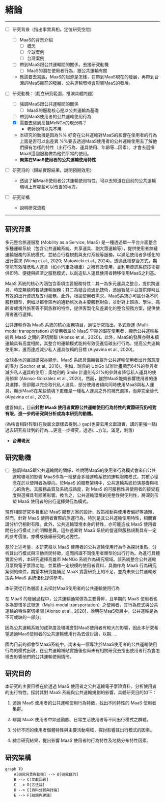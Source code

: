 # 緒論
---
- [ ] 研究背景（指出事實真相，定位研究空間）
	- [ ] MaaS的背景介紹
		- [ ] 概念
		- [ ] 全球案例
		- [ ] 台灣案例
	- [ ] 帶到MaaS跟公共運輸間的關係，去接研究動機
		- [ ] MaaS的潛在使用者行為，跟公共運輸有關

	- 應該要去寫說，MaaS的起源是怎樣，在帶到MaaS現在的發展，再帶到台灣的MaaS目前的發展，公共運輸環境會影響MaaS的發展。

- [ ] 研究動機：（劃立研究範圍，推演具體問題）
	- [ ] 強調MaaS跟公共運輸間的關係
		- [ ] MaaS的服務核心是以公共運輸為基礎
	- [ ] 帶到MaaS使用者的公共運輸使用行為
	- [x] 需要去寫到高雄MeNGo的現況嗎？
		- 老師說可以先不用

	- 本研究的動機是因為%% 好奇在公共運輸對MaaS的影響在使用者的行為上面是否可以出差異 %%要去透過MaaS使用者的公共運輸使用去了解他們擁有怎樣的特性（出行行為、運具使用、年齡等...因素），才會去選擇MaaS這個服務做為他們平常的使用。
	- **聚焦在MaaS使用者的公共運輸使用特性**
- [ ] 研究目的（歸結實際結果，說明預期效用）
	- 透過了解MaaS使用者公共運輸使用特性，可以去知道在目前的公共運輸環境上有哪些可以改善的地方。
- [ ] 研究架構
	- 說明研究流程

---
## 研究背景

多元整合旅運服務 (Mobility as a Service, MaaS) 是一種透過單一平台介面整合多種運輸系統（包含公共運輸系統、共享運具、副大眾運輸等），提供使用者無縫運輸服務的系統模式，並結合行程規劃與支付系統等服務，以滿足使用者多樣化的出行需求 (Wong et al., 2020; Matowicki et al., 2024)。透過此種整合方式，期望能有效降低私人運具（如小汽車及機車）之擁有及使用，並利用資訊系統技術提供即時、便捷與經濟之服務模式，以創造私人運具使用者轉移使用MaaS之利基。

MaaS 系統的核心內涵包含兩項主要服務特性：其一為多元運具之整合，提供跨運具、時空無縫的套裝運輸服務；其二為結合資通訊技術，透過智慧平台提供即時且有效的出行資訊及支付服務。此外，根據使用者需求，MaaS系統亦可區分為不同服務類型，例如以都會區內的通勤旅次為主要服務對象，並針對上班族、學生、高齡者或境外旅客等不同族群的特性，提供客製化及差異化的整合服務方案，提供使用者進行選擇。

公共運輸作為 MaaS 系統的核心服務項目，過往研究指出，多式聯運 (Multi-modal transportation) 的使用者屬於 MaaS 早期的潛在使用者，顯示公共運輸系統與 MaaS 之間的密切關聯 (Alonso et al., 2020)。此外，MaaS的發展亦與永續運輸具有高度相關，其整合的運輸模式能夠有效促進低碳出行行為，提高公共運輸使用率，進而達成減少私人運具依賴的目標 (Alyavina et al., 2020)。

全球各地的實證研究亦顯示，MaaS 系統具備顯著提升公共運輸使用者出行滿意度的潛力 (Sochor et al., 2016)。例如，瑞典的 UbiGo 試辦計畫顯示64%的參與者減少私人運具的使用；奧地利的 Smile 計畫則有21%的參與者降低私人運具的使用頻率 (Alonso-González et al., 2020)。然而，雖然MaaS能夠影響使用者的運具選擇，但卻難以完全取代私人運具，部分使用者傾向同時使用MaaS與私人運具，顯示MaaS在某些情境下更像是一種私人運具之外的補充選擇，而非完全替代 (Alyavina et al., 2020)。

儘管如此，目前**針對 MaaS 使用者實際公共運輸使用行為特性的實證研究仍相對有限，進一步的研究與分析成為本研究的動機。**

(為啥會相對有限(在後面文獻樣去提到。)
gap(也要去用文獻證實，講的更強一點)
過去研究有談到的行為....更進一步探究，透過/....方法，滿足，刺激)


- **台灣現況**
## 研究動機

- [ ] 強調MaaS跟公共運輸間的關係，並說明MaaS的使用者行為模式會來自公共運輸環境的影響
MaaS作為一種整合多種運輸系統的運輸服務模式，其核心理念在於以使用者為導向。於MaaS 的服務架構中，公共運輸系統扮演基礎與核心的角色，其服務品質及系統成熟度，對 MaaS 的可服務性與使用者的接受程度與選擇具有顯著影響。換言之，公共運輸環境的完整性與便利性，將深刻形塑 MaaS 使用者的出行選擇與行為模式。

現有相關研究多著重於 MaaS 服務方案的設計、政策推動與使用者偏好等議題，然而，針對 MaaS 使用者實際的旅運行為，特別是其公共運輸使用特性，相關實證分析仍相對有限。此外，公共運輸環境本身的特性，亦可能造成 MaaS 使用者間在出行模式上的明顯差異，這些差異對 MaaS 系統的營運與服務規劃具有一定的參考價值，亦構成後續研究的必要性。

基於上述考量，本研究擬以 MaaS 使用者的公共運輸使用行為作為探討重點，分析其出行模式與活動空間特徵，進而辨識不同使用者類型的出行行為。為進行具體實證分析，本研究選擇高雄市 MeNGo 系統作為研究場域。該系統整合公共運輸月票與電子票證功能，並累積一定規模的使用者資料，具備作為 MaaS 行為研究案例的條件。期望本研究能補足 MaaS 實證研究上的不足，並為未來公共運輸政策與 MaaS 系統優化提供參考。

本研究從行為層面上去探討MaaS使用者的公共運輸使用行為



在 MaaS 的發展過程中，公共運輸通常做為主要骨幹，且早期的 MaaS 使用者也多為習慣多式聯運（Multi-modal transportation）之使用者，其行為模式與公共運輸的特性密切相關 [Alonso et al., 2020]，說明在MaaS發展中，公共運輸是為不可或缺的一部分。

因為公共運輸系統的成熟度及環境會對MaaS使用者有較大的影響，因此本研究希望透過MaaS使用者的公共運輸使用行為去做討論，以期.....

國內目前的都會型MaaS系統中，尚未有一個專注於MaaS使用者的公共運輸使用行為的模式出現，在公共運輸補貼實施後也尚未有相關研究去指出使用者行為會怎樣去影響他們的公共運輸使用情形。



## 研究目的

本研究的主要目標在於透過 MaaS 使用者之公共運輸電子票證資料，分析使用者的出行特性，探討其對 MaaS 系統與公共運輸規劃的影響，具體研究目的如下：

1. 透過 MaaS 使用者的公共運輸使用行為特徵，找出不同特性的 MaaS 使用者集群。

2. 辨識 MaaS 使用者中如通勤族、日常生活使用者等不同出行模式之群體。

3. 分析不同的使用者個體特性與主要活動場域，探討影響其出行模式的因素。

4. 綜合研究結果，提出影響 MaaS 使用者的行為特性及地點分布特性因素。
## 研究架構


```mermaid
graph TD
    A[研究背景與動機] --> B[研究目的]
    B --> C[文獻回顧]
    C --> D[方法論]
    D --> E[資料分析與討論]
    E --> F[結論與建議]
```




